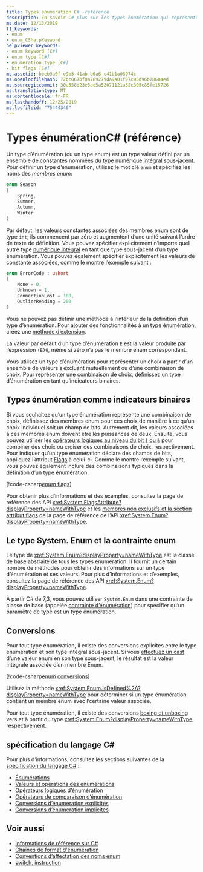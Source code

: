 ```yaml
---
title: Types énumération C# -référence
description: En savoir C# plus sur les types énumération qui représentent un choix ou une combinaison de choix
ms.date: 12/13/2019
f1_keywords:
- enum
- enum_CSharpKeyword
helpviewer_keywords:
- enum keyword [C#]
- enum type [C#]
- enumeration type [C#]
- bit flags [C#]
ms.assetid: bbeb9a0f-e9b3-41ab-b0a6-c41b1a08974c
ms.openlocfilehash: 72bc867bf0a789279da9a01f97c85d96b78684ed
ms.sourcegitcommit: 30a558d23e3ac5a52071121a52c305c85fe15726
ms.translationtype: MT
ms.contentlocale: fr-FR
ms.lasthandoff: 12/25/2019
ms.locfileid: "75444346"
---
```

# <a name="enumeration-types-c-reference"></a>Types énumérationC# (référence)

Un type d’énumération (ou un type enum) est un type valeur défini par un ensemble de constantes nommées du type [numérique intégral](integral-numeric-types.md) sous-jacent. Pour définir un type d’énumération, utilisez le mot clé `enum` et spécifiez les noms des *membres enum*:

```csharp
enum Season
{
    Spring,
    Summer,
    Autumn,
    Winter
}
```

Par défaut, les valeurs constantes associées des membres enum sont de type `int`; ils commencent par zéro et augmentent d’une unité suivant l’ordre de texte de définition. Vous pouvez spécifier explicitement n’importe quel autre type [numérique intégral](integral-numeric-types.md) en tant que type sous-jacent d’un type énumération. Vous pouvez également spécifier explicitement les valeurs de constante associées, comme le montre l’exemple suivant :

```csharp
enum ErrorCode : ushort
{
    None = 0,
    Unknown = 1,
    ConnectionLost = 100,
    OutlierReading = 200
}
```

Vous ne pouvez pas définir une méthode à l’intérieur de la définition d’un type d’énumération. Pour ajouter des fonctionnalités à un type énumération, créez une [méthode d’extension](../../programming-guide/classes-and-structs/extension-methods.md).

La valeur par défaut d’un type d’énumération `E` est la valeur produite par l’expression `(E)0`, même si zéro n’a pas le membre enum correspondant.

Vous utilisez un type d’énumération pour représenter un choix à partir d’un ensemble de valeurs s’excluant mutuellement ou d’une combinaison de choix. Pour représenter une combinaison de choix, définissez un type d’énumération en tant qu’indicateurs binaires.

## <a name="enumeration-types-as-bit-flags"></a>Types énumération comme indicateurs binaires

Si vous souhaitez qu’un type énumération représente une combinaison de choix, définissez des membres enum pour ces choix de manière à ce qu’un choix individuel soit un champ de bits. Autrement dit, les valeurs associées à ces membres enum doivent être les puissances de deux. Ensuite, vous pouvez utiliser les [opérateurs logiques au niveau du bit `|` ou `&`](../operators/bitwise-and-shift-operators.md#enumeration-logical-operators) pour combiner des choix ou croiser des combinaisons de choix, respectivement. Pour indiquer qu’un type énumération déclare des champs de bits, appliquez l’attribut [Flags](xref:System.FlagsAttribute) à celui-ci. Comme le montre l’exemple suivant, vous pouvez également inclure des combinaisons typiques dans la définition d’un type énumération.

[!code-csharp[enum flags](~/samples/csharp/language-reference/builtin-types/EnumType.cs#Flags)]

Pour obtenir plus d’informations et des exemples, consultez la page de référence des API <xref:System.FlagsAttribute?displayProperty=nameWithType> et les [membres non exclusifs et la section attribut flags](/dotnet/api/system.enum#non-exclusive-members-and-the-flags-attribute) de la page de référence de l’API <xref:System.Enum?displayProperty=nameWithType>.

## <a name="the-systemenum-type-and-enum-constraint"></a>Le type System. Enum et la contrainte enum

Le type de <xref:System.Enum?displayProperty=nameWithType> est la classe de base abstraite de tous les types énumération. Il fournit un certain nombre de méthodes pour obtenir des informations sur un type d’énumération et ses valeurs. Pour plus d’informations et d’exemples, consultez la page de référence des API <xref:System.Enum?displayProperty=nameWithType>.

À partir C# de 7,3, vous pouvez utiliser `System.Enum` dans une contrainte de classe de base (appelée [contrainte d’énumération](../../programming-guide/generics/constraints-on-type-parameters.md#enum-constraints)) pour spécifier qu’un paramètre de type est un type énumération.

## <a name="conversions"></a>Conversions

Pour tout type énumération, il existe des conversions explicites entre le type énumération et son type intégral sous-jacent. Si vous [effectuez un cast](../operators/type-testing-and-cast.md#cast-operator-) d’une valeur enum en son type sous-jacent, le résultat est la valeur intégrale associée d’un membre Enum.

[!code-csharp[enum conversions](~/samples/csharp/language-reference/builtin-types/EnumType.cs#Conversions)]

Utilisez la méthode <xref:System.Enum.IsDefined%2A?displayProperty=nameWithType> pour déterminer si un type énumération contient un membre enum avec l’certaine valeur associée.

Pour tout type énumération, il existe des conversions [boxing et unboxing](../../programming-guide/types/boxing-and-unboxing.md) vers et à partir du type <xref:System.Enum?displayProperty=nameWithType>, respectivement.

## <a name="c-language-specification"></a>spécification du langage C#

Pour plus d’informations, consultez les sections suivantes de la [spécification du langage C#](~/_csharplang/spec/introduction.md) :

- [Énumérations](~/_csharplang/spec/enums.md)
- [Valeurs et opérations des énumérations](~/_csharplang/spec/enums.md#enum-values-and-operations)
- [Opérateurs logiques d’énumération](~/_csharplang/spec/expressions.md#enumeration-logical-operators)
- [Opérateurs de comparaison d’énumération](~/_csharplang/spec/expressions.md#enumeration-comparison-operators)
- [Conversions d’énumération explicites](~/_csharplang/spec/conversions.md#explicit-enumeration-conversions)
- [Conversions d’énumération implicites](~/_csharplang/spec/conversions.md#implicit-enumeration-conversions)

## <a name="see-also"></a>Voir aussi

- [Informations de référence sur C#](../index.md)
- [Chaînes de format d'énumération](../../../standard/base-types/enumeration-format-strings.md)
- [Conventions d’affectation des noms enum](../../../standard/design-guidelines/names-of-classes-structs-and-interfaces.md#naming-enumerations)
- [switch, instruction](../keywords/switch.md)
